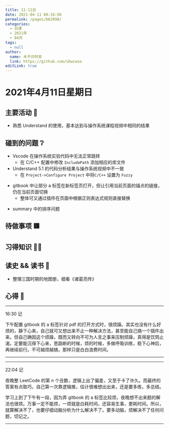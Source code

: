```yaml
---
title: 11-11日
date: 2021-04-11 08:16:56
permalink: /pages/b62998/
categories: 
  - 日课
  - 2021年
  - 04月
tags: 
  - null
author: 
  name: 木子识时务
  link: https://github.com/sbwcwso
editLink: true
---
```

# 2021年4月11日星期日

## 主要活动 🏃

* 熟悉 Understand 的使用，基本达到与操作系统课程视频中相同的结果

## 碰到的问题 ❔

* Vscode 在操作系统实验代码中无法正常跳转
  * 在 C/C++ 配置中修改 `IncludePath` 添加相应的库文件
* Understand 5.1 的代码分析结果与操作系统视频中不一致
  * 在 `Project->Configure Project` 中将`C/C++` 设置为 `Fuzzy`

<!-- TODO:gitbook 功能完善总结-->
* gitbook 中让部分 a 标签在新标签页打开，但让引用当前页面的锚点的链接，仍在当前页面切换
  * 整体可又通过插件在页面中根据正则表达式规则直接替换

<!-- TODO:gitbook summary 中的排序问题-->
* summary 中的排序问题

## 待做事项 🟥

## 习得知识 🧑‍💻

## 读史 && 读书 📖

* 整理三国时期的地图册，细看《诸葛亮传》

## 心得 🤔

---

16:30 记

下午配置 gitbook 的 a 标签针对 pdf 的打开方式时，很烦躁。其实也没有什么好烦的，静下心来，自己就可又想出来不止一种解决方法，甚至能自己搞一个插件出来。但自己确因这个烦躁，既而又转向不可为人言之事来压制烦躁，真得是饮鸩止渴。定要能沉得下心来，思路断的时候，烦的时候，多做呼吸训练，稳下心神后，再继续前行。不可越烦越搞，那样只是白白浪费时间。

---

---

22:04 记

夜晚整 LeetCode 的第 $n$ 个丑数，逻辑上出了偏差，又至于卡了许久。而最终的答案有点取巧，自己第一次靠逻辑推，估计很难想出出来，还是要多练，多总结。

学习上到了下午有一段，因为弄 gitbook 的 a 标签比较烦，夜晚想不出来题的解法也很烦。万事一定不能烦，一烦就是白耗时间，还容易生事，更耗时间。所以，就算解决不了，也要仔细动脑分析为什么解决不了。要多动脑，烦解决不了任何问题，切记之。

---
